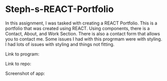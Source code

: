 # Steph-s-REACT-Portfolio

In this assignment, I was tasked with creating a REACT Portfolio. This is a portfolio that was created using REACT. Using components, there is a Contact, About, and Work Section. There is also a contact form that allows you to contact me. Some issues I had with this progrmam were with styling. I had lots of issues with styling and things not fitting.

Link to program:

Link to repo:

Screenshot of app:
